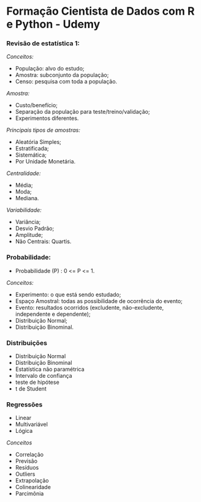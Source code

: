 # Formação Cientista de Dados com R e Python - Udemy

### Revisão de estatística 1:

_Conceitos:_
 * População: alvo do estudo;
 * Amostra: subconjunto da população;
 * Censo: pesquisa com toda a população.
 
_Amostra:_
 * Custo/benefício;
 * Separação da população para teste/treino/validação;
 * Experimentos diferentes.

_Principais tipos de amostras:_
 * Aleatória Simples;
 * Estratificada;
 * Sistemática;
 * Por Unidade Monetária.

_Centralidade:_
 * Média;
 * Moda;
 * Mediana.

_Variabilidade:_
 * Variância;
 * Desvio Padrão;
 * Amplitude;
 * Não Centrais: Quartis.

### Probabilidade:
 * Probabilidade (P) : 0 <= P <= 1.

_Conceitos:_
 * Experimento: o que está sendo estudado;
 * Espaço Amostral: todas as possibilidade de ocorrência do evento;
 * Evento: resultados ocorridos (excludente, não-excludente, independente e dependente);
 * Distribuição Normal;
 * Distribuição Binominal.

### Distribuições
* Distribuição Normal
* Distribuição Binominal
* Estatística não paramétrica
* Intervalo de confiança
* teste de hipótese
* t de Student

### Regressões
* Linear
* Multivariável
* Lógica

_Conceitos_
* Correlação
* Previsão
* Resíduos
* Outliers
* Extrapolação
* Colinearidade
* Parcimônia



 
